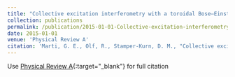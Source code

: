 ```yaml
---
title: "Collective excitation interferometry with a toroidal Bose–Einstein condensate"
collection: publications
permalink: /publication/2015-01-01-Collective-excitation-interferometry
date: 2015-01-01
venue: 'Physical Review A'
citation: 'Marti, G. E., Olf, R., Stamper-Kurn, D. M., "Collective excitation interferometry with a toroidal Bose–Einstein condensate." Physical Review A, 2015.'
---
```

Use [Physical Review A](https://link.aps.org/doi/10.1103/PhysRevA.91.013602){:target="_blank"} for full citation
